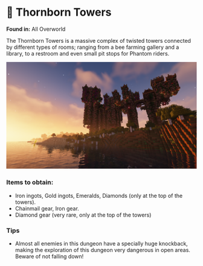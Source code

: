 # 🏰 Thornborn Towers

**Found in:** All Overworld

The Thornborn Towers is a massive complex of twisted towers connected by different types of rooms; ranging from a bee farming gallery and a library, to a restroom and even small pit stops for Phantom riders.

![](<../../../.gitbook/assets/image (143).png>)

### Items to obtain:

* Iron ingots, Gold ingots, Emeralds, Diamonds (only at the top of the towers).
* Chainmail gear, Iron gear.
* Diamond gear (very rare, only at the top of the towers)

### Tips

* Almost all enemies in this dungeon have a specially huge knockback, making the exploration of this dungeon very dangerous in open areas. Beware of not falling down!
